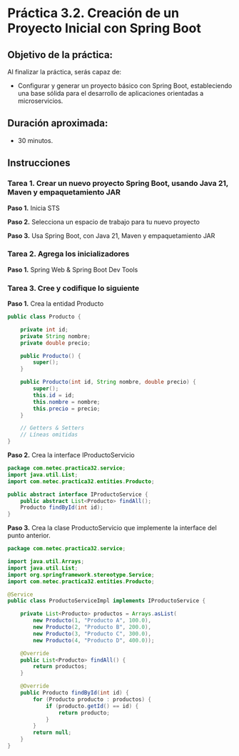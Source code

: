 # Práctica 3.2. Creación de un Proyecto Inicial con Spring Boot 

## Objetivo de la práctica:
Al finalizar la práctica, serás capaz de:
- Configurar y generar un proyecto básico con Spring Boot, estableciendo una base sólida para el desarrollo de aplicaciones orientadas a microservicios.

## Duración aproximada:
- 30 minutos.


## Instrucciones 

### Tarea 1. Crear un nuevo proyecto Spring Boot, usando Java 21, Maven y empaquetamiento JAR

**Paso 1.** Inicia STS

**Paso 2.** Selecciona un espacio de trabajo para tu nuevo proyecto

**Paso 3.** Usa Spring Boot, con Java 21, Maven y empaquetamiento JAR


### Tarea 2. Agrega los inicializadores

**Paso 1.** Spring Web & Spring Boot Dev Tools

### Tarea 3. Cree y codifique lo siguiente

**Paso 1.** Crea la entidad Producto

```java
public class Producto {

    private int id;
    private String nombre;
    private double precio;

    public Producto() {
        super();
    }

    public Producto(int id, String nombre, double precio) {
        super();
        this.id = id;
        this.nombre = nombre;
        this.precio = precio;
    }

    // Getters & Setters
    // Líneas omitidas
}

```

**Paso 2.** Crea la interface IProductoServicio

```java
package com.netec.practica32.service;
import java.util.List;
import com.netec.practica32.entities.Producto;

public abstract interface IProductoService {
    public abstract List<Producto> findAll();
    Producto findById(int id);
}

```

**Paso 3.** Crea la clase ProductoServicio que implemente la interface del punto anterior.

```java
package com.netec.practica32.service;

import java.util.Arrays;
import java.util.List;
import org.springframework.stereotype.Service;
import com.netec.practica32.entities.Producto;

@Service
public class ProductoServiceImpl implements IProductoService {

    private List<Producto> productos = Arrays.asList(
        new Producto(1, "Producto A", 100.0),
        new Producto(2, "Producto B", 200.0), 
        new Producto(3, "Producto C", 300.0),
        new Producto(4, "Producto D", 400.0));

    @Override
    public List<Producto> findAll() {
        return productos;
    }

    @Override
    public Producto findById(int id) {
        for (Producto producto : productos) {
            if (producto.getId() == id) {
                return producto;
            }
        }
        return null;
    }
}

```